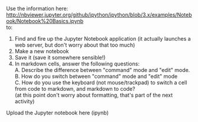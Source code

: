 Use the information here:  
http://nbviewer.jupyter.org/github/ipython/ipython/blob/3.x/examples/Notebook/Notebook%20Basics.ipynb  
to:<ol>
<li>Find and fire up the Jupyter Notebook application (it actually launches a web server, but don't worry about that too much)
<li>Make a new notebook
<li>Save it (save it somewhere sensible!)
<li>In markdown cells, answer the following questions:
<br>A. Describe the difference between "command" mode and "edit" mode.
<br>B. How do you switch between "command" mode and "edit" mode
<br>C. How do you use the keyboard (not mouse/trackpad) to switch a cell from code to markdown, and markdown to code?
<br>(at this point don't worry about formatting, that's part of the next activity)</ol>

Upload the Jupyter notebook here (ipynb)
